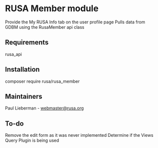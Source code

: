 #
# RUSA Member module

Provide the My RUSA Info tab on the user profile page
Pulls data from GDBM using the RusaMember api class

## Requirements
rusa_api

## Installation
composer require rusa/rusa_member

## Maintainers
Paul Lieberman - webmaster@rusa.org

## To-do
Remove the edit form as it was never implemented
Determine if the Views Query Plugin is being used


